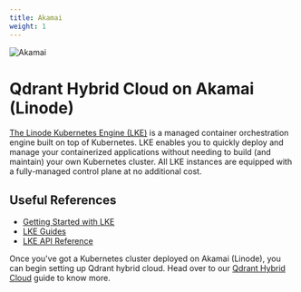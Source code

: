 ```yaml
---
title: Akamai
weight: 1
---
```


![Akamai](/documentation/cloud/cloud-providers/akamai.jpg)

# Qdrant Hybrid Cloud on Akamai (Linode)

[The Linode Kubernetes Engine (LKE)](https://www.linode.com/products/kubernetes/) is a managed container orchestration engine built on top of Kubernetes. LKE enables you to quickly deploy and manage your containerized applications without needing to build (and maintain) your own Kubernetes cluster. All LKE instances are equipped with a fully-managed control plane at no additional cost.

## Useful References

- [Getting Started with LKE](https://www.linode.com/docs/products/compute/kubernetes/get-started/)
- [LKE Guides](https://www.linode.com/docs/products/compute/kubernetes/guides/)
- [LKE API Reference](https://www.linode.com/docs/api/)

Once you've got a Kubernetes cluster deployed on Akamai (Linode), you can begin setting up Qdrant hybrid cloud. Head over to our [Qdrant Hybrid Cloud](/documentation/cloud/hybrid-cloud/) guide to know more.
